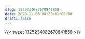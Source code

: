 ```yaml
---
slug: 1325234082670841858
date: 2020-11-08 00:30:01+00:00
draft: false
---
```


{{< tweet 1325234082670841858 >}}
